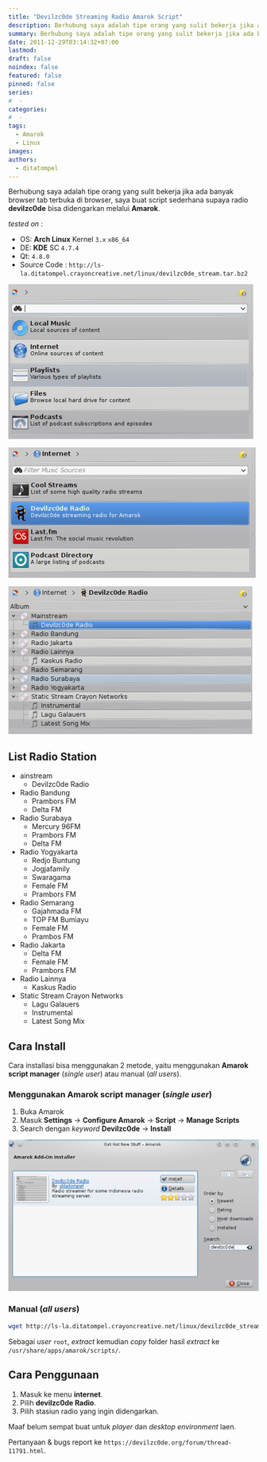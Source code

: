 ```yaml
---
title: "Devilzc0de Streaming Radio Amarok Script"
description: Berhubung saya adalah tipe orang yang sulit bekerja jika ada banyak browser tab terbuka di browser, saya buat script sederhana supaya radio devilzc0de bisa didengarkan melalui Amarok.
summary: Berhubung saya adalah tipe orang yang sulit bekerja jika ada banyak browser tab terbuka di browser, saya buat script sederhana supaya radio devilzc0de bisa didengarkan melalui Amarok.
date: 2011-12-29T03:14:32+07:00
lastmod:
draft: false
noindex: false
featured: false
pinned: false
series:
#  -
categories:
#  -
tags:
  - Amarok
  - Linux
images:
authors:
  - ditatompel
---
```


Berhubung saya adalah tipe orang yang sulit bekerja jika ada banyak browser tab terbuka di browser, saya buat script sederhana supaya radio **devilzc0de** bisa didengarkan melalui **Amarok**.

_tested on_ :

- OS: **Arch Linux** Kernel `3.x` `x86_64`
- DE: **KDE** SC `4.7.4`
- Qt: `4.8.0`
- Source Code : `http://ls-la.ditatompel.crayoncreative.net/linux/devilzc0de_stream.tar.bz2`

![](dc-amarok2.png#center)

![](dc-amarok3.png#center)

![](dc-amarok4.png#center)

## List Radio Station

- ainstream
  - Devilzc0de Radio
- Radio Bandung
  - Prambors FM
  - Delta FM
- Radio Surabaya
  - Mercury 96FM
  - Prambors FM
  - Delta FM
- Radio Yogyakarta
  - Redjo Buntung
  - Jogjafamily
  - Swaragama
  - Female FM
  - Prambors FM
- Radio Semarang
  - Gajahmada FM
  - TOP FM Bumiayu
  - Female FM
  - Prambos FM
- Radio Jakarta
  - Delta FM
  - Female FM
  - Prambors FM
- Radio Lainnya
  - Kaskus Radio
- Static Stream Crayon Networks
  - Lagu Galauers
  - Instrumental
  - Latest Song Mix

## Cara Install

Cara installasi bisa menggunakan 2 metode, yaitu menggunakan **Amarok script manager** (_single user_) atau manual (_all users_).

### Menggunakan Amarok script manager (_single user_)

1. Buka Amarok
2. Masuk **Settings** -> **Configure Amarok** -> **Script** -> **Manage Scripts**
3. Search dengan _keyword_ **Devilzc0de** -> **Install**

![](dc-amarok1.png#center)

### Manual (_all users_)

```bash
wget http://ls-la.ditatompel.crayoncreative.net/linux/devilzc0de_stream.tar.bz2
```

Sebagai _user_ `root`, _extract_ kemudian _copy_ folder hasil _extract_ ke `/usr/share/apps/amarok/scripts/`.

## Cara Penggunaan

1. Masuk ke menu **internet**.
2. Pilih **devilzc0de Radio**.
3. Pilih stasiun radio yang ingin didengarkan.

Maaf belum sempat buat untuk _player_ dan _desktop environment_ laen.

Pertanyaan & bugs report ke `https://devilzc0de.org/forum/thread-11791.html`.

